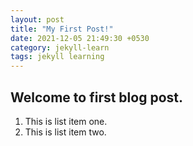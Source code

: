 ```yaml
---
layout: post
title: "My First Post!"
date: 2021-12-05 21:49:30 +0530
category: jekyll-learn
tags: jekyll learning
---
```


## Welcome to first blog post.

1. This is list item one.
2. This is list item two.
